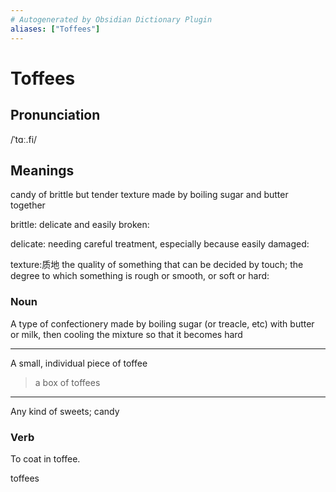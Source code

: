 ```yaml
---
# Autogenerated by Obsidian Dictionary Plugin
aliases: ["Toffees"]
---
```


# Toffees

## Pronunciation
/ˈtɑː.fi/

## Meanings
candy of brittle but tender texture made by boiling sugar and butter together

brittle:
delicate and easily broken:

delicate:
needing careful treatment, especially because easily damaged:

texture:质地
the quality of something that can be decided by touch; the degree to which something is rough or smooth, or soft or hard:
### Noun

A type of confectionery made by boiling sugar (or treacle, etc) with butter or milk, then cooling the mixture so that it becomes hard

---

A small, individual piece of toffee

> a box of toffees

---

Any kind of sweets; candy

### Verb

To coat in toffee.




toffees
